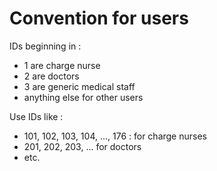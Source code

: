 # Convention for users

IDs beginning in :

* 1 are charge nurse
* 2 are doctors
* 3 are generic medical staff
* anything else for other users


Use IDs like :

* 101, 102, 103, 104, ..., 176 : for charge nurses
* 201, 202, 203, ... for doctors
* etc.
